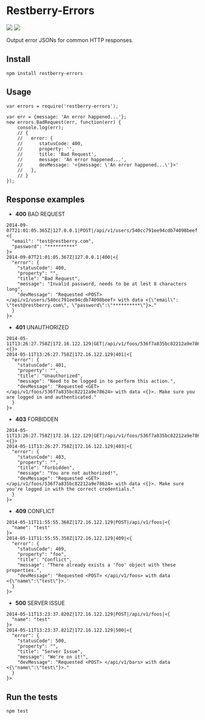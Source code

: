 Restberry-Errors
================

[![](https://img.shields.io/npm/v/restberry-errors.svg)](https://www.npmjs.com/package/restberry-errors) [![](https://img.shields.io/npm/dm/restberry-errors.svg)](https://www.npmjs.com/package/restberry-errors)

Output error JSONs for common HTTP responses.

## Install

```
npm install restberry-errors
```

## Usage

```
var errors = require('restberry-errors');

var err = {message: 'An error happened...'};
new errors.BadRequest(err, function(err) {
    console.log(err);
    // {
    //   error: {
    //      statusCode: 400,
    //      property: '',
    //      title: 'Bad Request',
    //      message: 'An error happened...',
    //      devMessage: '<{message: \'An error happened...\'}>'
    //   },
    // }
});
```

## Response examples

* **400** BAD REQUEST
```
2014-09-07T21:01:05.365Z|127.0.0.1|POST|/api/v1/users/540cc791ee94cdb74098beef|<{
  "email": "test@restberry.com",
  "password": "**********"
}>
2014-09-07T21:01:05.367Z|127.0.0.1|400|<{
  "error": {
    "statusCode": 400,
    "property": "",
    "title": "Bad Request",
    "message": "Invalid password, needs to be at lest 8 characters long",
    "devMessage": "Requested <POST> </api/v1/users/540cc791ee94cdb74098beef> with data <{\"email\": \"test@restberry.com\", \"password\":\"**********\"}>."
  }
}>
```

* **401** UNAUTHORIZED
```
2014-05-11T13:26:27.758Z|172.16.122.129|GET|/api/v1/foos/536f7a835bc82212a9e78624|<{}>
2014-05-11T13:26:27.758Z|172.16.122.129|401|<{
  "error": {
    "statusCode": 401,
    "property": "",
    "title": "Unauthorized",
    "message": "Need to be logged in to perform this action.",
    "devMessage": "Requested <GET> </api/v1/foos/536f7a835bc82212a9e78624> with data <{}>. Make sure you are logged in and authenticated."
  }
}>
```

* **403** FORBIDDEN
```
2014-05-11T13:26:27.758Z|172.16.122.129|GET|/api/v1/foos/536f7a835bc82212a9e78624|<{}>
2014-05-11T13:26:27.758Z|172.16.122.129|403|<{
  "error": {
    "statusCode": 403,
    "property": "",
    "title": "Forbidden",
    "message": "You are not authorized!",
    "devMessage": "Requested <GET> </api/v1/foos/536f7a835bc82212a9e78624> with data <{}>. Make sure you're logged in with the correct credentials."
  }
}>
```

* **409** CONFLICT
```
2014-05-11T11:55:55.368Z|172.16.122.129|POST|/api/v1/foos|<{
  "name": "test"
}>
2014-05-11T11:55:55.358Z|172.16.122.129|409|<{
  "error": {
    "statusCode": 409,
    "property": "foo",
    "title": "Conflict",
    "message": "There already exists a 'foo' object with these properties.",
    "devMessage": "Requested <POST> </api/v1/foos> with data <{\"name\":\"test\"}>.'
  }
}>
```

* **500** SERVER ISSUE
```
2014-05-11T13:23:37.820Z|172.16.122.129|POST|/api/v1/foos|<{
  "name": "test"
}>
2014-05-11T13:23:37.821Z|172.16.122.129|500|<{
  "error": {
    "statusCode": 500,
    "property": "",
    "title": "Server Issue",
    "message": "We're on it!",
    "devMessage": "Requested <POST> </api/v1/bars> with data <{\"name\":\"test\"}>."
  }
}>
```

## Run the tests

```
npm test
```
